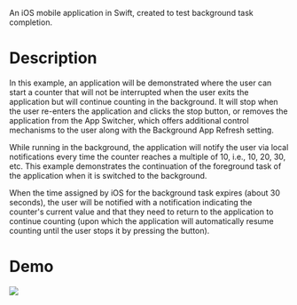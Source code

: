 An iOS mobile application in Swift, created to test background task completion.

# Description

In this example, an application will be demonstrated where the user can start a counter that will not be interrupted when the user exits the application but will continue counting in the background. It will stop when the user re-enters the application and clicks the stop button, or removes the application from the App Switcher, which offers additional control mechanisms to the user along with the Background App Refresh setting.

While running in the background, the application will notify the user via local notifications every time the counter reaches a multiple of 10, i.e., 10, 20, 30, etc. This example demonstrates the continuation of the foreground task of the application when it is switched to the background.

When the time assigned by iOS for the background task expires (about 30 seconds), the user will be notified with a notification indicating the counter's current value and that they need to return to the application to continue counting (upon which the application will automatically resume counting until the user stops it by pressing the button).

# Demo

![](./demo.gif)
